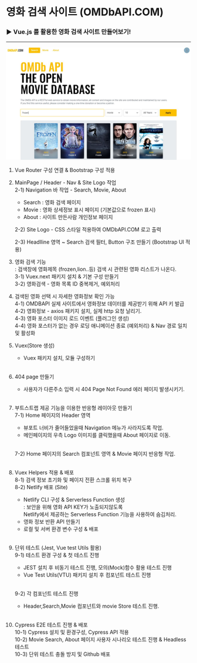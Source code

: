 
# 영화 검색 사이트 (OMDbAPI.COM)

### ▶ **Vue.js 를 활용한 영화 검색 사이트 만들어보기!**
---
[![OMDB.COM](/src/assets/MovieSearch_MainPage.JPG)](https://frosty-sinoussi-5aadc8.netlify.app/#/)

1) Vue Router 구성 연결 & Bootstrap 구성 적용  

2) MainPage / Header - Nav & Site Logo 작업  
   2-1) Navigation 바 작업 - Search, Movie, About
      - Search : 영화 검색 페이지
      - Movie  : 영화 상세정보 표시 페이지 (기본값으로 frozen 표시)
      - About  : 사이트 만든사람 개인정보 페이지<br/>

   2-2) Site Logo - CSS 스타일 적용하여 OMDbAPI.COM 로고 출력  

   2-3) Headlline 영역 ~ Search 검색 필터, Button 구조 만들기 (Bootstrap UI 적용)  

3) 영화 검색 기능  
   : 검색창에 영화제목 (frozen,lion..등) 검색 시 관련된 영화 리스트가 나온다.  
      3-1) Vuex.next 패키지 설치 & 기본 구성 만들기  
      3-2) 영화검색 - 영화 목록 ID 중복제거, 예외처리   

4) 검색된 영화 선택 시 자세한 영화정보 확인 가능<br/>
      4-1) OMDBAPI 실제 사이트에서 영화정보 데이터를 제공받기 위해 API 키 발급  
      4-2) 영화정보 - axios 패키지 설치, 실제 http 요청 날리기.  
      4-3) 영화 포스터 이미지 로드 이벤트 (플러그인 생성)  
      4-4) 영화 포스터가 없는 경우 로딩 애니메이션 종료 (예외처리) & Nav 경로 일치 및 활성화  

5) Vuex(Store 생성)  
   - Vuex 패키지 설치, 모듈 구성하기<br/><br/>

6) 404 page 만들기  
   - 사용자가 다른주소 입력 시 404 Page Not Found 에러 페이지 발생시키기.<br/><br/>

7) 부트스트랩 제공 기능을 이용한 반응형 레이아웃 만들기<br/>
      7-1) Home 페이지의 Header 영역<br/>
      - 뷰포트 너비가 줄어들었을때 Navigation 메뉴가 사라지도록 작업.<br/>
      - 메인페이지의 우측 Logo 이미지를 클릭했을때 About 페이지로 이동.<br/><br/>

      7-2) Home 페이지의 Search 컴포넌트 영역 & Movie 페이지 반응형 작업.<br/><br/>

8) Vuex Helpers 적용 & 배포<br/>
      8-1) 검색 정보 초기화 및 페이지 전환 스크롤 위치 복구<br/>
      8-2) Netlify 배포 (Site)<br/>
      - Netlify CLI 구성 & Serverless Function 생성<br/>
      : 보안을 위해 영화 API KEY가 노출되지않도록 <br/> 
        Netlify에서 제공하는 Serverless Function 기능을 사용하여 숨김처리.  
      - 영화 정보 반환 API 만들기<br/>
      - 로컬 및 서버 환경 변수 구성 & 배포<br/><br/>

9) 단위 테스트 (Jest, Vue test Utils 활용)  
      9-1) 테스트 환경 구성 & 첫 테스트 진행
      - JEST 설치 후 비동기 테스트 진행, 모의(Mock)함수 활용 테스트 진행<br/>
      - Vue Test Utils(VTU) 패키지 설치 후 컴포넌트 테스트 진행<br/><br/>
      
      9-2) 각 컴포넌트 테스트 진행  
      - Header,Search,Movie 컴포넌트와 movie Store 테스트 진행.  
   <br/>
10) Cypress E2E 테스트 진행 & 배포 <br/>
      10-1) Cypress 설치 및 환경구성, Cypress API 적용<br/>
      10-2) Movie Search, About 페이지 사용자 시나리오 테스트 진행 & Headless 테스트  
      10-3) 단위 테스트 충돌 방지 및 Github 배포
